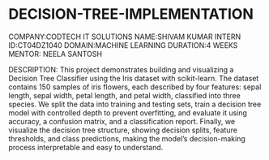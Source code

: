 # DECISION-TREE-IMPLEMENTATION
COMPANY:CODTECH IT SOLUTIONS
NAME:SHIVAM KUMAR
INTERN ID:CT04DZ1040
DOMAIN:MACHINE LEARNING
DURATION:4 WEEKS
MENTOR: NEELA SANTOSH 



DESCRIPTION:
This project demonstrates building and visualizing a Decision Tree Classifier using the Iris dataset with scikit-learn.
The dataset contains 150 samples of iris flowers, each described by four features: sepal length, sepal width, petal length, and petal width, classified into three species.
We split the data into training and testing sets, train a decision tree model with controlled depth to prevent overfitting, and evaluate it using accuracy, a confusion matrix, and a classification report.
Finally, we visualize the decision tree structure, showing decision splits, feature thresholds, and class predictions, making the model’s decision-making process interpretable and easy to understand.
